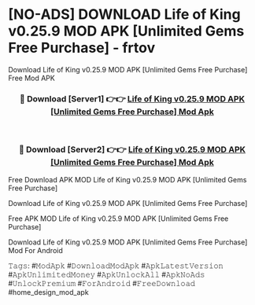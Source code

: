 # [NO-ADS] DOWNLOAD Life of King v0.25.9 MOD APK [Unlimited Gems Free Purchase] - frtov
Download Life of King v0.25.9 MOD APK [Unlimited Gems Free Purchase] Free Mod APK

<div align="center">
<h3>🔴 Download [Server1] 👉👉 <a href="https://apk-comot.site?title=Life_of_King_v0.25.9_MOD_APK_[Unlimited_Gems_Free_Purchase]">Life of King v0.25.9 MOD APK [Unlimited Gems Free Purchase] Mod Apk</a></h3><br>

<h3>🔴 Download [Server2] 👉👉 <a href="https://apk-comot.site?title=Life_of_King_v0.25.9_MOD_APK_[Unlimited_Gems_Free_Purchase]">Life of King v0.25.9 MOD APK [Unlimited Gems Free Purchase] Mod Apk</a></h3>
</div>


Free Download APK MOD Life of King v0.25.9 MOD APK [Unlimited Gems Free Purchase]

Download Life of King v0.25.9 MOD APK [Unlimited Gems Free Purchase] 

Free APK MOD Life of King v0.25.9 MOD APK [Unlimited Gems Free Purchase] 

Download Life of King v0.25.9 MOD APK [Unlimited Gems Free Purchase] Mod For Android

𝚃𝚊𝚐𝚜: #𝙼𝚘𝚍𝙰𝚙𝚔 #𝙳𝚘𝚠𝚗𝚕𝚘𝚊𝚍𝙼𝚘𝚍𝙰𝚙𝚔 #𝙰𝚙𝚔𝙻𝚊𝚝𝚎𝚜𝚝𝚅𝚎𝚛𝚜𝚒𝚘𝚗 #𝙰𝚙𝚔𝚄𝚗𝚕𝚒𝚖𝚒𝚝𝚎𝚍𝙼𝚘𝚗𝚎𝚢 #𝙰𝚙𝚔𝚄𝚗𝚕𝚘𝚌𝚔𝙰𝚕𝚕 #𝙰𝚙𝚔𝙽𝚘𝙰𝚍𝚜 #𝚄𝚗𝚕𝚘𝚌𝚔𝙿𝚛𝚎𝚖𝚒𝚞𝚖 #𝙵𝚘𝚛𝙰𝚗𝚍𝚛𝚘𝚒𝚍 #𝙵𝚛𝚎𝚎𝙳𝚘𝚠𝚗𝚕𝚘𝚊𝚍 #home_design_mod_apk